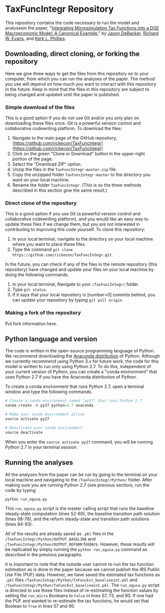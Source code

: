 # TaxFuncIntegr Repository
This repository contains the code necessary to run the model and analysesin the paper, "[Integrating Microsimulation Tax Functions into a DGE Macroeconomic Model: A Canonical Example](https://sites.google.com/site/rickecon/DEP_10pct.pdf)," by [Jason DeBacker](http://jasondebacker.com/), [Richard W. Evans](https://sites.google.com/site/rickecon/), and [Kerk L. Phillips](https://economics.byu.edu/Pages/Faculty%20Pages/Kerk-L.-Phillips.aspx).

## Downloading, direct cloning, or forking the repository
Here we give three ways to get the files from this repository on to your computer, from which you can run the analyses of the paper. The method you use will depend on how much you want to interact with this repository in the future. Keep in mind that the files in this repository are subject to being changed and updated until the paper is published.

### Simple download of the files
This is a good option if you do not use Git and/or you only plan on downloading these files once. Git is a powerful version control and collaborative codewriting platform. To download the files:

1. Navigate to the main page of the GitHub repository, [https://github.com/rickecon/TaxFuncIntegr](https://github.com/rickecon/TaxFuncIntegr)
2. Click on the green "Clone or Download" button in the upper-right portion of the page.
3. Select the "Download ZIP" option.
4. Unzip the files in the ```TaxFuncIntegr-master.zip``` file.
5. Copy the unzipped folder ```TaxFuncIntegr-master``` to the directory you want on your local machine.
6. Rename the folder ```TaxFuncIntegr```. (This is so the three methods described in this section give the same result.)

### Direct clone of the repository
This is a good option if you use Git (a powerful version control and collaborative codewriting platform), and you would like an easy way to update these files if we change them, but you are not interested in contributing to improving this code yourself. To clone this repository:

1. In your local terminal, navigate to the directory on your local machine where you want to place these files.
2. Type the command ```git clone https://github.com/rickecon/TaxFuncIntegr.git```.

In the future, you can check if any of the files in the remote repository (this repository) have changed and update your files on your local machine by doing the following commands.

1. In your local terminal, Navigate to your ```/TaxFuncIntegr/``` folder.
2. Type ```git status```.
3. If it says that your local repository is [number>0] commits behind, you can update your repository by typing ```git pull origin```.

### Making a fork of the repository
Put fork information here.

## Python language and version
The code is written in the open-source programming language of Python. We recommend downloading the [Anaconda distribution](https://www.continuum.io/downloads) of Python. Although we currently recommend using Python 3.x for future work, the code for this model is written to run only using Python 2.7. To do this, independent of your current version of Python, you can create a "conda environment" that uses Python 2.7 if you have the Anaconda distribution of Python.

To create a conda environment that runs Python 2.7, open a terminal window and type the following commands.
```python
# Create a conda environment named "py17" that runs Python 2.7
conda create -n py27 python=2.7 anaconda

# Make your conda environment active
source activate py27

# Deactivate your conda environment
source deactivate
```
When you enter the ```source activate py27``` command, you will be running Python 2.7 in your terminal session.

## Running the analyses
All the analyses from the paper can be run by going to the terminal on your local machine and navigating to the ```/TaxFuncIntegr/Python/``` folder. After making sure you are running Python 2.7 (see previous section), run the code by typing
```python
python run_ogusa.py
```
This ```run_ogusa.py``` script is the master calling script that runs the baseline steady-state computation (lines 52-60), the baseline transition path solution (lines 68-76), and the reform steady-state and transition path solutions (lines 84-93).

All of the results are already saved as ```.pkl``` files in the ```/TaxFuncIntegr/Python/OUTPUT_BASELINE``` and ```/TaxFuncIntegr/Python/OUTPUT_REFORM``` folders. However, these results will be replicated by simply running the ```python run_ogusa.py``` command as described in the previous paragraphs.

It is important to note that the outside user cannot re-run the tax function estimation as is done in the paper because we cannot publish the IRS Public Use File (PUF) data. However, we have saved the estimated tax functions as ```.pkl``` files ```/TaxFuncIntegr/Python/TxFuncEst_baselineint.pkl``` and ```/TaxFuncIntegr/Python/TxFuncEst_baselineint.pkl```. The ```run_ogusa.py``` script is directed to use these files instead of re-estimating the function values by setting the ```run_micro``` Booleans to ```False``` in lines 57, 73, and 90. If one had the PUF and wanted to re-estimate the tax functions, he would set that Boolean to ```True``` in lines 57 and 90.
